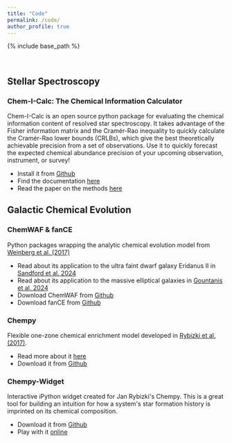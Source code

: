 ```yaml
---
title: "Code"
permalink: /code/
author_profile: true
---
```


{% include base_path %}

<br>

## Stellar Spectroscopy

### Chem-I-Calc: The Chemical Information Calculator

Chem-I-Calc is an open source python package for evaluating the chemical information content of resolved star spectroscopy. It takes advantage of the Fisher information matrix and the Cramér-Rao inequality to quickly calculate the Cramér-Rao lower bounds (CRLBs), which give the best theoretically achievable precision from a set of observations. Use it to quickly forecast the expected chemical abundance precision of your upcoming observation, instrument, or survey!
* Install it from [Github](https://github.com/NathanSandford/Chem-I-Calc)
* Find the documentation [here](https://chem-i-calc.readthedocs.io/en/latest/)
* Read the paper on the methods [here](https://ui.adsabs.harvard.edu/abs/2020ApJS..249...24S/abstract)

## Galactic Chemical Evolution

### ChemWAF & fanCE
Python packages wrapping the analytic chemical evolution model from [Weinberg et al. (2017)](https://ui.adsabs.harvard.edu/abs/2017ApJ...837..183W/abstract)
* Read about its application to the ultra faint dwarf galaxy Eridanus II in [Sandford et al. 2024](https://ui.adsabs.harvard.edu/abs/2024MNRAS.530.2315S/abstract)
* Read about its application to the massive elliptical galaxies in [Gountanis et al. 2024](https://ui.adsabs.harvard.edu/abs/2024arXiv240707971M/abstract)
* Download ChemWAF from [Github](https://github.com/NathanSandford/ChemWAF)
* Download fanCE from [Github](https://github.com/nmgountanis/fanCE)

### Chempy
Flexible one-zone chemical enrichment model developed in [Rybizki et al. (2017)](https://ui.adsabs.harvard.edu/abs/2017A%26A...605A..59R/abstract).
* Read more about it [here](https://www.aanda.org/articles/aa/abs/2017/09/aa30522-17/aa30522-17.html)
* Download it from [Github](https://github.com/jan-rybizki/Chempy)

### Chempy-Widget
Interactive iPython widget created for Jan Rybizki's Chempy. This is a great tool for building an intuition for how a system's star formation history is imprinted on its chemical composition.
* Download it from [Github](https://github.com/NathanSandford/Chempy-Widget)
* Play with it [online](https://mybinder.org/v2/gh/NathanSandford/Chempy-Widget/master?filepath=chempy_widget.ipynb)

<br>
